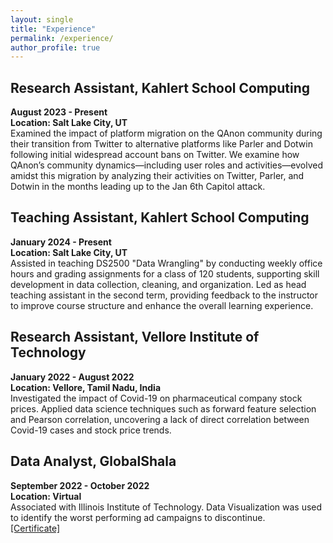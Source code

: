 ```yaml
---
layout: single
title: "Experience"
permalink: /experience/
author_profile: true
---
```


## Research Assistant, Kahlert School Computing
**August 2023 - Present**        
**Location: Salt Lake City, UT**
<br>Examined the impact of platform migration on the QAnon community during their transition from Twitter to alternative platforms like Parler and Dotwin following initial widespread account bans on Twitter. We examine how QAnon’s community dynamics—including user roles and activities—evolved amidst this migration by analyzing their activities on Twitter, Parler, and Dotwin in the months leading up to the Jan 6th Capitol attack.

## Teaching Assistant, Kahlert School Computing
**January 2024 - Present**
<br> **Location: Salt Lake City, UT**
<br> Assisted in teaching DS2500 "Data Wrangling" by conducting weekly office hours and grading assignments for a class of 120 students, supporting skill development in data collection, cleaning, and organization. Led as head teaching assistant in the second term, providing feedback to the instructor to improve course structure and enhance the overall learning experience. 



## Research Assistant, Vellore Institute of Technology
**January 2022 - August 2022**
<br> **Location: Vellore, Tamil Nadu, India**
<br> Investigated the impact of Covid-19 on pharmaceutical company stock prices. Applied data science techniques such as forward feature selection and Pearson correlation, uncovering a lack of direct correlation between Covid-19 cases and stock price trends. 

## Data Analyst, GlobalShala
**September 2022 - October 2022**
<br> **Location: Virtual**
<br> Associated with Illinois Institute of Technology. Data Visualization was used to identify the worst performing ad campaigns to discontinue.
<br>[[Certificate]](https://drive.google.com/file/d/1uMzQK1_gKAgYjfQ4cXfglKXR_mHCgHn7/view) 
 

<!-- **University of Utah**                 Salt Lake City, UT

Research Assistant, Kahlert School of Computing August 2023 – Present 

*   Categorized over 300 million rows of social media using Dask framework, identifying user roles to analyze community dynamics within QAnon.
    
*   Calculated user persistence metrics to track weekly engagement trends, uncovering key insights into platform-specific user behaviors.
    
*   Conducted temporal analyses of weekly fluctuations in user activity, revealing significant trends and patterns in QAnon engagement across mainstream and alternative platforms.
    
*   Introduced lexical analysis to examine the nature of conversations, categorizing content into themes such as violence and conspiracy to uncover underlying narratives within the QAnon community.
    

**Vellore Institute of Technology** Vellore, Tamil Nadu, India

Research Assistant January 2022 – August 2022

*   Investigated the impact of Covid-19 on pharmaceutical company stock prices, contributing to research beyond regular coursework.
    
*   Applied data science techniques such as forward feature selection and Pearson correlation, uncovering a lack of direct correlation between Covid-19 cases and stock price trends.
    
*   Demonstrated the importance of hypothesis testing by showing that Covid-19 alone could not predict stock prices, refining analytical approaches for complex financial modeling. -->